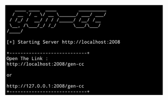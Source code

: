 <img src="https://raw.githubusercontent.com/Phamchie/gen-cc/main/Screenshot_2024-03-13-01-43-45-71.jpg">
